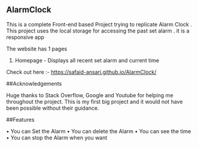 ## AlarmClock


This is a complete Front-end based Project trying to replicate Alarm Clock . This project uses the local storage  for accessing the past set alarm .
it is a responsive app 


The website has 1 pages

1. Homepage - Displays all recent set alarm and current time  

Check out here :- https://safaid-ansari.github.io/AlarmClock/


##Acknowledgements 

Huge thanks to Stack Overflow, Google and Youtube for helping me throughout the project. This is my first big project and it would not have been possible without their guidance.



##Features

• You can Set the  Alarm 
• You can delete the Alarm 
• You can see the time 
• You can stop the Alarm when you want 
